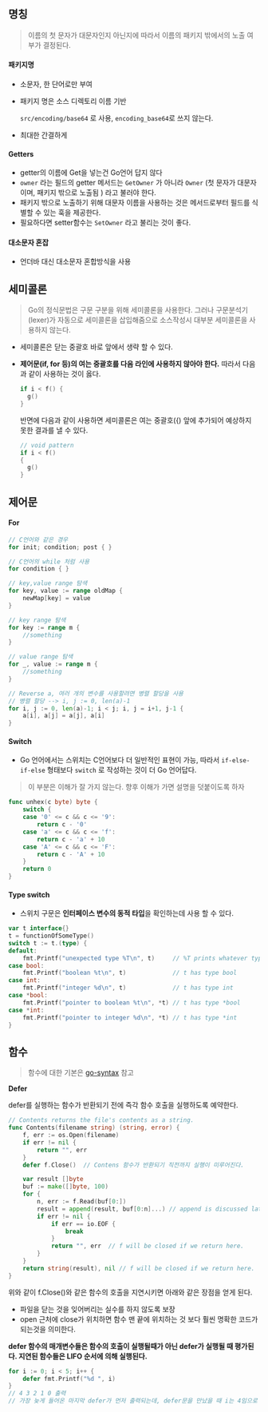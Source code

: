 ## 명칭

> 이름의 첫 문자가 대문자인지 아닌지에 따라서 이름의 패키지 밖에서의 노출 여부가 결정된다.



#### 패키지명

- 소문자, 한 단어로만 부여

- 패키지 명은 소스 디렉토리 이름 기반

  ``src/encoding/base64``  로 사용,  `encoding_base64`로 쓰지 않는다.

- 최대한 간결하게

  

#### Getters

- getter의 이름에 Get을 넣는건 Go언어 답지 않다
- `owner` 라는 필드의 getter 메서드는 `GetOwner` 가 아니라 `Owner` (첫 문자가 대문자이며, 패키지 밖으로 노출됨 ) 라고 불러야 한다.
- 패키지 밖으로 노출하기 위해 대문자 이름을 사용하는 것은 메서드로부터 필드를 식별할 수 있는 훅을 제공한다.
- 필요하다면 setter함수는 `SetOwner` 라고 불리는 것이 좋다.



#### 대소문자 혼잡

- 언더바 대신 대소문자 혼합방식을 사용

  

## 세미콜론

> Go의 정식문법은 구문 구분을 위해 세미콜론을 사용한다. 그러나 구문분석기(lexer)가 자동으로 세미콜론을 삽입해줌으로 소스작성시 대부분 세미콜론을 사용하지 않는다.

- 세미콜론은 닫는 중괄호 바로 앞에서 생략 할 수 있다.

- **제어문(if, for 등)의 여는 중괄호를 다음 라인에 사용하지 않아야 한다.** 따라서 다음과 같이 사용하는 것이 옳다.

  ```go
  if i < f() {
    g()
  }
  ```

  반면에 다음과 같이 사용하면 세미콜론은 여는 중괄호({) 앞에 추가되어 예상하지 못한 결과를 낼 수 있다.

  ```go
  // void pattern
  if i < f() 
  {
    g()
  }
  ```



## 제어문

#### For

```go
// C언어와 같은 경우
for init; condition; post { }

// C언어의 while 처럼 사용
for condition { }

// key,value range 탐색
for key, value := range oldMap { 
    newMap[key] = value
}

// key range 탐색
for key := range m {
    //something
}

// value range 탐색
for _, value := range m {
    //something
}

// Reverse a, 여러 개의 변수를 사용할려면 병렬 할당을 사용
// 병렬 할당 --> i, j := 0, len(a)-1
for i, j := 0, len(a)-1; i < j; i, j = i+1, j-1 {
    a[i], a[j] = a[j], a[i]
}
```



#### Switch

- Go 언어에서는 스위치는 C언어보다 더 일반적인 표현이 가능, 따라서 `if-else-if-else` 형태보다 `switch`  로 작성하는 것이 더 Go 언어답다.

> 이 부분은 이해가 잘 가지 않는다. 향후 이해가 가면 설명을 덧붙이도록 하자

```go
func unhex(c byte) byte {
    switch {
    case '0' <= c && c <= '9':
        return c - '0'
    case 'a' <= c && c <= 'f':
        return c - 'a' + 10
    case 'A' <= c && c <= 'F':
        return c - 'A' + 10
    }
    return 0
}
```



#### Type switch

- 스위치 구문은 **인터페이스 변수의 동적 타입**을 확인하는데 사용 할 수 있다.

```go
var t interface{}
t = functionOfSomeType()
switch t := t.(type) {
default:
    fmt.Printf("unexpected type %T\n", t)     // %T prints whatever type t has
case bool:
    fmt.Printf("boolean %t\n", t)             // t has type bool
case int:
    fmt.Printf("integer %d\n", t)             // t has type int
case *bool:
    fmt.Printf("pointer to boolean %t\n", *t) // t has type *bool
case *int:
    fmt.Printf("pointer to integer %d\n", *t) // t has type *int
}
```



## 함수

>  함수에 대한 기본은 [go-syntax]() 참고

**Defer**

defer를 실행하는 함수가 반환되기 전에 즉각 함수 호출을 실행하도록 예약한다.

```go
// Contents returns the file's contents as a string.
func Contents(filename string) (string, error) {
    f, err := os.Open(filename)
    if err != nil {
        return "", err
    }
    defer f.Close()  // Contens 함수가 반환되기 직전까지 실행이 미루어진다.

    var result []byte
    buf := make([]byte, 100)
    for {
        n, err := f.Read(buf[0:])
        result = append(result, buf[0:n]...) // append is discussed later.
        if err != nil {
            if err == io.EOF {
                break
            }
            return "", err  // f will be closed if we return here.
        }
    }
    return string(result), nil // f will be closed if we return here.
}
```

위와 같이 f.Close()와 같은 함수의 호출을 지연시키면 아래와 같은 장점을 얻게 된다.

- 파일을 닫는 것을 잊어버리는 실수를 하지 않도록 보장
- open 근처에 close가 위치하면 함수 맨 끝에 위치하는 것 보다 훨씬 명확한 코드가 되는것을 의미한다.

**defer 함수의 매개변수들은 함수의 호출이 실행될때가 아닌 defer가 실행될 때 평가된다. 지연된 함수들은 LIFO 순서에 의해 실행된다.**

```go
for i := 0; i < 5; i++ {
    defer fmt.Printf("%d ", i)
}
// 4 3 2 1 0 출력
// 가장 늦게 들어온 마지막 defer가 먼저 출력되는데, defer문을 만났을 때 i는 4임으로 매개변수는 4로 확정되어 스택에 저장된다.
```

